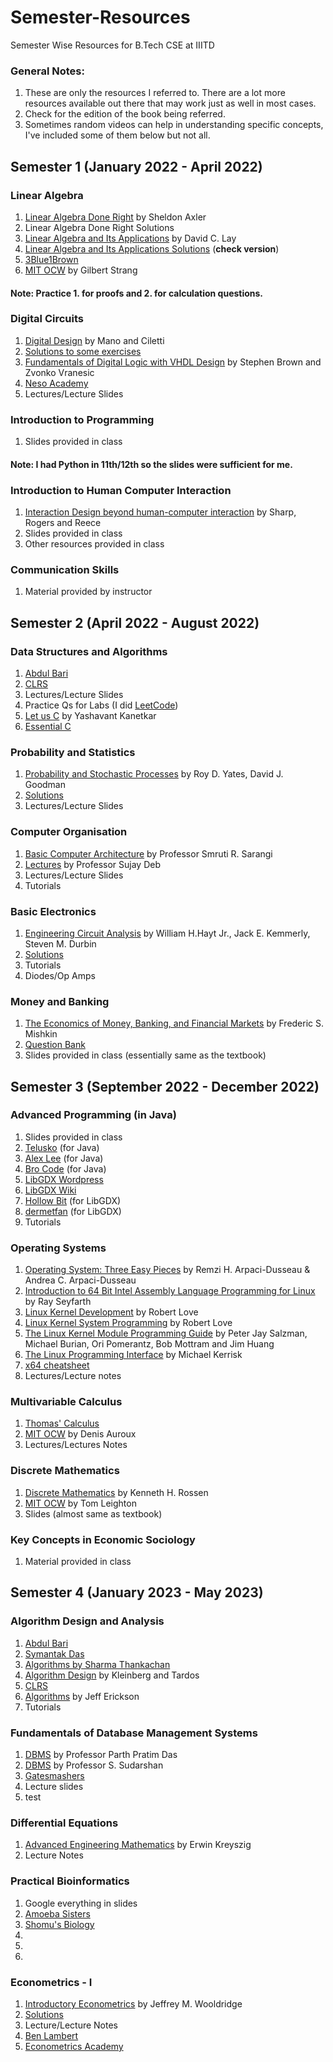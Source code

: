 # Semester-Resources
Semester Wise Resources for B.Tech CSE at IIITD

### General Notes: 
1. These are only the resources I referred to. There are a lot more resources available out there that may work just as well in most cases.
2. Check for the edition of the book being referred.
3. Sometimes random videos can help in understanding specific concepts, I've included some of them below but not all.



## Semester 1 (January 2022 - April 2022)

### Linear Algebra
  
  
1. [Linear Algebra Done Right](http://ndl.ethernet.edu.et/bitstream/123456789/88600/1/2015_Book_LinearAlgebraDoneRight.pdf) by Sheldon Axler
2. Linear Algebra Done Right Solutions
3. [Linear Algebra and Its Applications](https://home.cs.colorado.edu/~alko5368/lecturesCSCI2820/mathbook.pdf) by David C. Lay
4. [Linear Algebra and Its Applications Solutions](https://www.aerostudents.com/courses/linear-algebra/linearAlgebraSolutionsComplete.pdf) (**check version**)
5. [3Blue1Brown](https://www.3blue1brown.com/topics/linear-algebra)
6. [MIT OCW](https://www.youtube.com/playlist?list=PL221E2BBF13BECF6C) by Gilbert Strang

#### Note: Practice 1. for proofs and 2. for calculation questions.
  
  
### Digital Circuits

1. [Digital Design](https://docs.google.com/file/d/0B8-drkZsESDnN2NmYTQxYjQtYTMwZi00N2IzLTkxNjgtZjI1NTZiN2FjNDli/edit?resourcekey=0-Yk8bAsCt9I5epBNFTG8KMQ) by Mano and Ciletti
2. [Solutions to some exercises](http://jrasti.ir/Courses/LogicCircuits/Digital%20Design%20-%20Solution%20Manual%20-%20Mano.pdf)
3. [Fundamentals of Digital Logic with VHDL Design](https://theswissbay.ch/pdf/Books/Computer%20science/Fundamentals%20of%20digital%20logic%20with%20VHDL%20design%20%283rd%20edition%29%20-%20Stephen%20Brown%2C%20Zvonko%20Vranesic.pdf) by Stephen Brown and Zvonko Vranesic
4. [Neso Academy](https://www.youtube.com/watch?v=M0mx8S05v60&list=PLBlnK6fEyqRjMH3mWf6kwqiTbT798eAOm&ab_channel=NesoAcademy)
5. Lectures/Lecture Slides
  
  
### Introduction to Programming

1. Slides provided in class

#### Note: I had Python in 11th/12th so the slides were sufficient for me.
  

### Introduction to Human Computer Interaction

1. [Interaction Design beyond human-computer interaction](https://opac.atmaluhur.ac.id/uploaded_files/temporary/DigitalCollection/NjY3Yzg5NDU2YmFlYjZlMDk5MGYyNmQ4ZjJiOGM4NzU0MjUxM2ZiOQ==.pdf) by Sharp, Rogers and Reece
2. Slides provided in class
3. Other resources provided in class

### Communication Skills

1. Material provided by instructor



## Semester 2 (April 2022 - August 2022)

### Data Structures and Algorithms

1. [Abdul Bari](https://www.youtube.com/@abdul_bari)
2. [CLRS](https://dahlan.unimal.ac.id/files/ebooks/2009%20Introduction%20to%20Algorithms%20Third%20Ed.pdf)
3. Lectures/Lecture Slides
4. Practice Qs for Labs (I did [LeetCode](https://leetcode.com/))
5. [Let us C](https://www.ankitweblogic.com/librar/download.php?a=45&b=ebooks/img/let-us-c-14.pdf&c=Let%20Us%20C%20[PDF]%3Cbr%3EBy%3Cbr%3EYashwant%20Kanetkar%3Cbr%3E14th%20Edition) by Yashavant Kanetkar
6. [Essential C](http://cslibrary.stanford.edu/101/EssentialC.pdf)



### Probability and Statistics

1. [Probability and Stochastic Processes](http://s3.amazonaws.com/arena-attachments/1045196/086c13e7182df500bb1b7888c1ee6256.pdf?1496165726) by Roy D. Yates, David J. Goodman
2. [Solutions]()
3. Lectures/Lecture Slides


### Computer Organisation

1. [Basic Computer Architecture](https://www.cse.iitd.ac.in/~srsarangi/archbooksoft.html) by Professor Smruti R. Sarangi
2. [Lectures](https://www.youtube.com/watch?v=F70plLQE6sU&list=PLL7q95_bHxC56PtT1t-21A-NmUf7yBjGs&pp=iAQB)  by Professor Sujay Deb
3. Lectures/Lecture Slides
4. Tutorials


### Basic Electronics

1. [Engineering Circuit Analysis](https://labttpl.files.wordpress.com/2012/05/engineering-circuit-analysis-8-ed.pdf) by William H.Hayt Jr., Jack E. Kemmerly, Steven M. Durbin
2. [Solutions]()
3. Tutorials
4. Diodes/Op Amps


### Money and Banking

1. [The Economics of Money, Banking, and Financial Markets](https://handoutset.com/wp-content/uploads/2022/06/The-Economics-of-Money-Banking-and-Financial-Markets-13th-Global-Edition-Frederic-Mishkin.pdf) by Frederic S. Mishkin
2. [Question Bank](http://www.mim.ac.mw/books/Mishkin's%20Economics%20of%20Money,%20Banking%20and%20Financial%20MarketsTestBank.pdf)
3. Slides provided in class (essentially same as the textbook)



## Semester 3 (September 2022 - December 2022)

### Advanced Programming (in Java)

1. Slides provided in class
2. [Telusko](https://www.youtube.com/@Telusko) (for Java)
3. [Alex Lee](https://www.youtube.com/@alexlorenlee) (for Java)
4. [Bro Code](https://www.youtube.com/@BroCodez) (for Java)
5. [LibGDX Wordpress](https://libgdxinfo.wordpress.com/2019/03/25/555/)
6. [LibGDX Wiki](https://libgdx.com/wiki/)
7. [Hollow Bit](https://www.youtube.com/@HollowBit/featured) (for LibGDX)
8. [dermetfan](https://www.youtube.com/@dermetfan) (for LibGDX)
9. Tutorials



### Operating Systems

1. [Operating System: Three Easy Pieces](https://pages.cs.wisc.edu/~remzi/OSTEP/) by Remzi H. Arpaci-Dusseau &
Andrea C. Arpaci-Dusseau
2. [Introduction to 64 Bit Intel Assembly Language Programming for Linux](http://library.bagrintsev.me/ASM/Introduction%20to%2064bit%20Intel%20Assembly%20Language%20Programming%20for%20Linux.2011.pdf) by Ray Seyfarth
3. [Linux Kernel Development](https://www.doc-developpement-durable.org/file/Projets-informatiques/cours-&-manuels-informatiques/Linux/Linux%20Kernel%20Development,%203rd%20Edition.pdf) by Robert Love
4. [Linux Kernel System Programming](https://doc.lagout.org/programmation/unix/Linux%20System%20Programming%20Talking%20Directly%20to%20the%20Kernel%20and%20C%20Library.pdf) by Robert Love
5. [The Linux Kernel Module Programming Guide](https://sysprog21.github.io/lkmpg/) by Peter Jay Salzman, Michael Burian, Ori Pomerantz, Bob Mottram and Jim Huang
6. [The Linux Programming Interface](https://sciencesoftcode.files.wordpress.com/2018/12/the-linux-programming-interface-michael-kerrisk-1.pdf) by Michael Kerrisk
7. [x64 cheatsheet](https://cs.brown.edu/courses/cs033/docs/guides/x64_cheatsheet.pdf)
8. Lectures/Lecture notes


### Multivariable Calculus

1. [Thomas' Calculus](http://dl.konkur.in/post/Book/Paye/Thomas-Calculus-14th-Edition-%5Bkonkur.in%5D.pdf)
2. [MIT OCW](https://www.youtube.com/watch?v=PxCxlsl_YwY&ab_channel=MITOpenCourseWare) by Denis Auroux
3. Lectures/Lectures Notes


### Discrete Mathematics

1. [Discrete Mathematics](https://faculty.ksu.edu.sa/sites/default/files/rosen_discrete_mathematics_and_its_applications_7th_edition.pdf) by Kenneth H. Rossen
2. [MIT OCW](https://www.youtube.com/watch?v=L3LMbpZIKhQ&ab_channel=MITOpenCourseWare) by Tom Leighton
3. Slides (almost same as textbook)


### Key Concepts in Economic Sociology

1. Material provided in class



## Semester 4 (January 2023 - May 2023)

### Algorithm Design and Analysis

1. [Abdul Bari](https://www.youtube.com/@abdul_bari)
2. [Symantak Das](https://www.youtube.com/watch?v=Q1zJ3b2TT1c&list=PLugNtkMY2c2ItqVstrOq7beMZb1lY7vpd&pp=iAQB)
3. [Algorithms by Sharma Thankachan](https://www.youtube.com/@algorithmsbysharmathankach7521/featured)
4. [Algorithm Design](https://ict.iitk.ac.in/wp-content/uploads/CS345-Algorithms-II-Algorithm-Design-by-Jon-Kleinberg-Eva-Tardos.pdf) by Kleinberg and Tardos
5. [CLRS](https://dahlan.unimal.ac.id/files/ebooks/2009%20Introduction%20to%20Algorithms%20Third%20Ed.pdf)
6. [Algorithms](https://jeffe.cs.illinois.edu/teaching/algorithms/book/Algorithms-JeffE.pdf) by Jeff Erickson
7. Tutorials


### Fundamentals of Database Management Systems

1. [DBMS](https://www.youtube.com/watch?v=IoL9Ve2SRwQ&list=PLIwC9bZ0rmjSkm1VRJROX4vP2YMIf4Ebh&ab_channel=DataBaseManagementSystem-IITKGP) by Professor Parth Pratim Das
2. [DBMS](https://www.youtube.com/watch?v=MtOFF91igB0&list=PL_uaeekrhGzJmfQhBXj5H3pUPhBSOG_fe&index=2) by Professor S. Sudarshan
3. [Gatesmashers](https://www.youtube.com/watch?v=kBdlM6hNDAE&list=PLxCzCOWd7aiFAN6I8CuViBuCdJgiOkT2Y&ab_channel=GateSmashers)
4. Lecture slides
5. test


### Differential Equations

1. [Advanced Engineering Mathematics](https://www.bau.edu.jo/UserPortal/UserProfile/PostsAttach/59003_3812_1.pdf) by Erwin Kreyszig
2. Lecture Notes


### Practical Bioinformatics

1. Google everything in slides
2. [Amoeba Sisters](https://www.youtube.com/@AmoebaSisters)
3. [Shomu's Biology](youtube.com/channel/UCEPMCywJ6FPZpQ_aPEZt5JA)
4. 
5. 
6. 

### Econometrics - I

1. [Introductory Econometrics](https://cbpbu.ac.in/userfiles/file/2020/STUDY_MAT/ECO/2.pdf) by Jeffrey M. Wooldridge
2. [Solutions](https://www.studocu.com/row/document/universite-du-luxembourg/discourse-analysis/solution-manual-introductory-econometrics-a-modern-approach-4edition-solution-manual/7405449)
3. Lecture/Lecture Notes
4. [Ben Lambert](https://www.youtube.com/@SpartacanUsuals)
5. [Econometrics Academy](https://www.youtube.com/@econometricsacademy)




